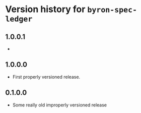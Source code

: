 # Version history for `byron-spec-ledger`

## 1.0.0.1

*

## 1.0.0.0

* First properly versioned release.

## 0.1.0.0

* Some really old improperly versioned release
